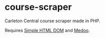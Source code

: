 # course-scraper
Carleton Central course scraper made in PHP.

Requires [Simple HTML DOM](http://simplehtmldom.sourceforge.net/) and [Medoo](http://medoo.in/download).
